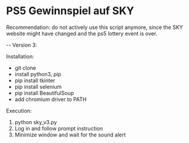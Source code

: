 <h1>PS5 Gewinnspiel auf SKY</h1>
<p>Recommendation: do not actively use this script anymore, since the SKY website might have changed and the ps5 lottery event is over.</p>


<p>-- Version 3:

Installation:
- git clone
- install python3, pip
- pip install tkinter
- pip install selenium
- pip install BeautifulSoup
- add chromium driver to PATH

Execution:
1. python sky_v3.py
2. Log in and follow prompt instruction
3. Minimize window and wait for the sound alert
</p>
